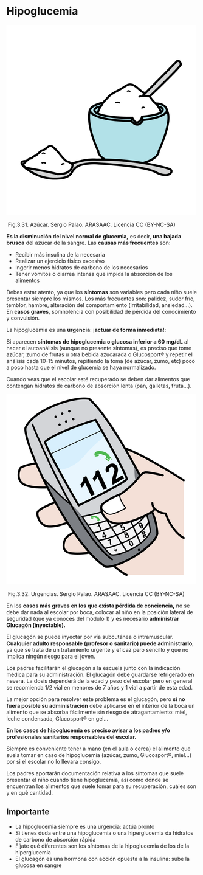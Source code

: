 # Hipoglucemia


![](img/M3_31.png)


 Fig.3.31. Azúcar. Sergio Palao. ARASAAC. Licencia CC (BY-NC-SA) 

**Es la disminución del nivel normal de glucemia,** es decir, **una bajada brusca** del azúcar de la sangre. Las **causas más frecuentes** son:

*   Recibir más insulina de la necesaria
*   Realizar un ejercicio físico excesivo
*   Ingerir menos hidratos de carbono de los necesarios
*   Tener vómitos o diarrea intensa que impida la absorción de los alimentos

Debes estar atento, ya que los **síntomas** son variables pero cada niño suele presentar siempre los mismos. Los más frecuentes son: palidez, sudor frío, temblor, hambre, alteración del comportamiento (irritabilidad, ansiedad...). En **casos graves**, somnolencia con posibilidad de pérdida del conocimiento y convulsión.

La hipoglucemia es una **urgencia**: ¡**actuar de forma inmediata!**:

Si aparecen **síntomas de hipoglucemia o glucosa inferior a 60 mg/dL** al hacer el autoanálisis (aunque no presente síntomas), es preciso que tome azúcar, zumo de frutas u otra bebida azucarada o Glucosport® y repetir el análisis cada 10-15 minutos, repitiendo la toma (de azúcar, zumo, etc) poco a poco hasta que el nivel de glucemia se haya normalizado.

Cuando veas que el escolar esté recuperado se deben dar alimentos que contengan hidratos de carbono de absorción lenta (pan, galletas, fruta…).


![](img/M3_32.png)


 Fig.3.32. Urgencias. Sergio Palao. ARASAAC. Licencia CC (BY-NC-SA)

En los **casos más graves en los que exista pérdida de conciencia,** no se debe dar nada al escolar por boca, colocar al niño en la posición lateral de seguridad (que ya conoces del módulo 1) y es necesario **administrar Glucagón (inyectable).**

El glucagón se puede inyectar por vía subcutánea o intramuscular. **Cualquier adulto responsable (profesor o sanitario) puede administrarlo**, ya que se trata de un tratamiento urgente y eficaz pero sencillo y que no implica ningún riesgo para el joven.

Los padres facilitarán el glucagón a la escuela junto con la indicación médica para su administración. El glucagón debe guardarse refrigerado en nevera. La dosis dependerá de la edad y peso del escolar pero en general se recomienda 1/2 vial en menores de 7 años y 1 vial a partir de esta edad.

La mejor opción para resolver este problema es el glucagón, pero **si no fuera posible su administración** debe aplicarse en el interior de la boca un alimento que se absorba fácilmente sin riesgo de atragantamiento: miel, leche condensada, Glucosport® en gel…

**En los casos de hipoglucemia es preciso avisar a los padres y/o profesionales sanitarios responsables del escolar.**

Siempre es conveniente tener a mano (en el aula o cerca) el alimento que suela tomar en caso de hipoglucemia (azúcar, zumo, Glucosport®, miel…) por si el escolar no lo llevara consigo.

Los padres aportarán documentación relativa a los síntomas que suele presentar el niño cuando tiene hipoglucemia, así como dónde se encuentran los alimentos que suele tomar para su recuperación, cuáles son y en qué cantidad.

## Importante

*   La hipoglucemia siempre es una urgencia: actúa pronto
*   Si tienes duda entre una hipoglucemia o una hiperglucemia da hidratos de carbono de absorción rápida
*   Fíjate qué diferentes son los síntomas de la hipoglucemia de los de la hiperglucemia
*   El glucagón es una hormona con acción opuesta a la insulina: sube la glucosa en sangre

